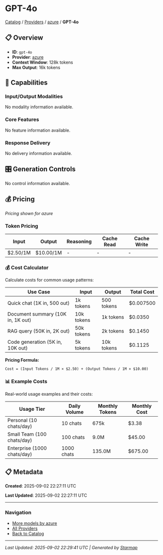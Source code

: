 # GPT-4o
  
[Catalog](../../../..) / [Providers](../../..) / [azure](../..) / **GPT-4o**


## 📋 Overview
  
- **ID**: `gpt-4o`
- **Provider**: [azure](../)
- **Context Window**: 128k tokens
- **Max Output**: 16k tokens
  
## 🎯 Capabilities
  
### Input/Output Modalities
  
No modality information available.
  
### Core Features
  
No feature information available.
  
### Response Delivery
  
No delivery information available.
  
## 🎛️ Generation Controls
  
No control information available.
  
## 💰 Pricing
  
*Pricing shown for azure*
  
  
### Token Pricing
  
| Input | Output | Reasoning | Cache Read | Cache Write |
|---------|---------|---------|---------|---------|
| $2.50/1M | $10.00/1M | - | - | - |

  
### 💰 Cost Calculator
  
Calculate costs for common usage patterns:
  
  
| Use Case | Input | Output | Total Cost |
|---------|---------|---------|---------|
| Quick chat (1K in, 500 out) | 1k tokens | 500 tokens | $0.007500 |
| Document summary (10K in, 1K out) | 10k tokens | 1k tokens | $0.0350 |
| RAG query (50K in, 2K out) | 50k tokens | 2k tokens | $0.1450 |
| Code generation (5K in, 10K out) | 5k tokens | 10k tokens | $0.1125 |

  
**Pricing Formula:**
  
```
Cost = (Input Tokens / 1M × $2.50) + (Output Tokens / 1M × $10.00)
```
  
### 📊 Example Costs
  
Real-world usage examples and their costs:
  
  
| Usage Tier | Daily Volume | Monthly Tokens | Monthly Cost |
|---------|---------|---------|---------|
| Personal (10 chats/day) | 10 chats | 675k | $3.38 |
| Small Team (100 chats/day) | 100 chats | 9.0M | $45.00 |
| Enterprise (1000 chats/day) | 1000 chats | 135.0M | $675.00 |

  
## 📋 Metadata
  
**Created**: 2025-09-02 22:27:11 UTC
  
**Last Updated**: 2025-09-02 22:27:11 UTC
  
  
---
  
  
### Navigation

- [More models by azure](../)
- [All Providers](../../../../providers)
- [Back to Catalog](../../../..)


---
_Last Updated: 2025-09-02 22:29:41 UTC | Generated by [Starmap](https://github.com/agentstation/starmap)_
